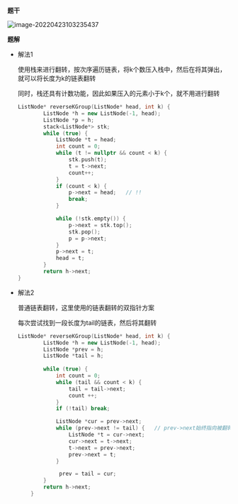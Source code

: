 **题干**

![image-20220423103235437](https://cdn.jsdelivr.net/gh/liver0377/images@main/img/image-20220423103235437.png)



**题解**

- 解法1

  使用栈来进行翻转，按次序遍历链表，将k个数压入栈中，然后在将其弹出，就可以将长度为k的链表翻转

  同时，栈还具有计数功能，因此如果压入的元素小于k个，就不用进行翻转

  ```cpp
  ListNode* reverseKGroup(ListNode* head, int k) {
          ListNode *h = new ListNode(-1, head);
          ListNode *p = h;
          stack<ListNode*> stk;
          while (true) {
              ListNode *t = head;
              int count = 0;
              while (t != nullptr && count < k) {
                  stk.push(t);
                  t = t->next;
                  count++;
              }
              if (count < k) {
                  p->next = head;   // !!
                  break;
              }
  
              while (!stk.empty()) {
                  p->next = stk.top();
                  stk.pop();
                  p = p->next;
              }
              p->next = t;
              head = t;
          }
          return h->next;
  }
  ```

- 解法2

  普通链表翻转，这里使用的链表翻转的双指针方案

  每次尝试找到一段长度为tail的链表，然后将其翻转

  ```cpp
  ListNode* reverseKGroup(ListNode* head, int k) {
          ListNode *h = new ListNode(-1, head);
          ListNode *prev = h;
          ListNode *tail = h;
          
          while (true) {
              int count = 0;
              while (tail && count < k) {
                  tail = tail->next;
                  count ++;
              }
              if (!tail) break;
  
              ListNode *cur = prev->next;
              while (prev->next != tail) {   // prev->next始终指向被翻转之后的链表首节点
                  ListNode *t = cur->next;
                  cur->next = t->next;
                  t->next = prev->next;
                  prev->next = t;
              }
  
               prev = tail = cur;
          }
          return h->next;
      }
  ```

  

